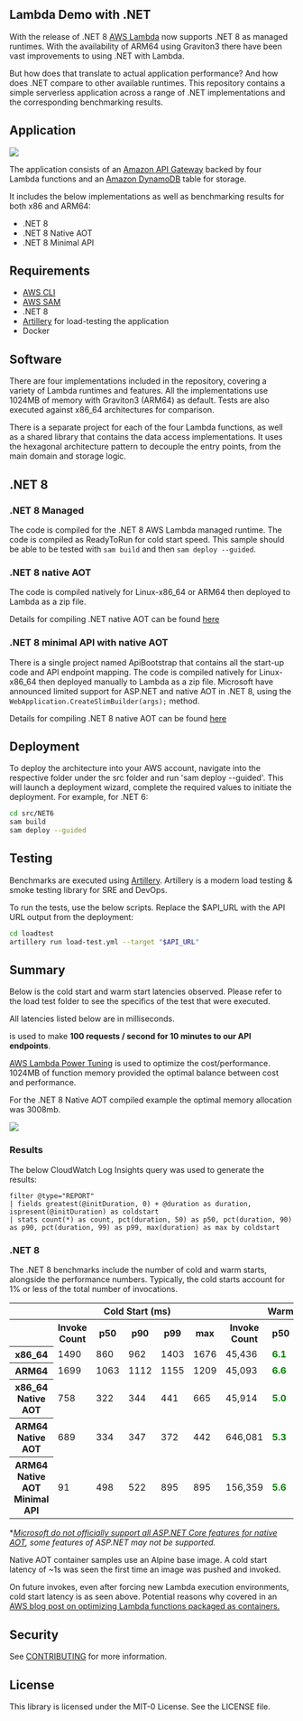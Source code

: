 ## Lambda Demo with .NET

With the release of .NET 8 [AWS Lambda](https://aws.amazon.com/lambda/) now supports .NET 8 as managed runtimes. With the availability of ARM64 using Graviton3 there have been vast improvements to using .NET with Lambda.

But how does that translate to actual application performance? And how does .NET compare to other available runtimes. This repository contains a simple serverless application across a range of .NET implementations and the corresponding benchmarking results.

## Application

![](./imgs/diagram.jpg)

The application consists of an [Amazon API Gateway](https://aws.amazon.com/api-gateway/) backed by four Lambda functions and an [Amazon DynamoDB](https://aws.amazon.com/dynamodb/) table for storage.

It includes the below implementations as well as benchmarking results for both x86 and ARM64:

- .NET 8
- .NET 8 Native AOT
- .NET 8 Minimal API

## Requirements

- [AWS CLI](https://aws.amazon.com/cli/)
- [AWS SAM](https://aws.amazon.com/serverless/sam/)
- .NET 8
- [Artillery](https://www.artillery.io/) for load-testing the application
- Docker

## Software

There are four implementations included in the repository, covering a variety of Lambda runtimes and features. All the implementations use 1024MB of memory with Graviton3 (ARM64) as default. Tests are also executed against x86_64 architectures for comparison.

There is a separate project for each of the four Lambda functions, as well as a shared library that contains the data access implementations. It uses the hexagonal architecture pattern to decouple the entry points, from the main domain and storage logic.

## .NET 8

### .NET 8 Managed

The code is compiled for the .NET 8 AWS Lambda managed runtime. The code is compiled as ReadyToRun for cold start speed. This sample should be able to be tested with `sam build` and then `sam deploy --guided`. 

### .NET 8 native AOT

The code is compiled natively for Linux-x86_64 or ARM64 then deployed to Lambda as a zip file.

Details for compiling .NET native AOT can be found [here](https://github.com/dotnet/runtimelab/blob/feature/NativeAOT/docs/using-nativeaot/compiling.md)

### .NET 8 minimal API with native AOT

There is a single project named ApiBootstrap that contains all the start-up code and API endpoint mapping. The code is compiled natively for Linux-x86_64 then deployed manually to Lambda as a zip file. Microsoft have announced limited support for ASP.NET and native AOT in .NET 8, using the `WebApplication.CreateSlimBuilder(args);` method.

Details for compiling .NET 8 native AOT can be found [here](https://github.com/dotnet/runtimelab/blob/feature/NativeAOT/docs/using-nativeaot/compiling.md)

## Deployment

To deploy the architecture into your AWS account, navigate into the respective folder under the src folder and run 'sam deploy --guided'. This will launch a deployment wizard, complete the required values to initiate the deployment. For example, for .NET 6:

``` bash
cd src/NET6
sam build
sam deploy --guided
```

## Testing

Benchmarks are executed using [Artillery](https://www.artillery.io/). Artillery is a modern load testing & smoke testing library for SRE and DevOps.

To run the tests, use the below scripts. Replace the $API_URL with the API URL output from the deployment:

``` bash
cd loadtest
artillery run load-test.yml --target "$API_URL"
```

## Summary
Below is the cold start and warm start latencies observed. Please refer to the load test folder to see the specifics of the test that were executed.

All latencies listed below are in milliseconds.

 is used to make **100 requests / second for 10 minutes to our API endpoints**.

[AWS Lambda Power Tuning](https://github.com/alexcasalboni/aws-lambda-power-tuning) is used to optimize the cost/performance. 1024MB of function memory provided the optimal balance between cost and performance.

For the .NET 8 Native AOT compiled example the optimal memory allocation was 3008mb.

![](./imgs/power-tuning.PNG)

### Results

The below CloudWatch Log Insights query was used to generate the results:

```
filter @type="REPORT"
| fields greatest(@initDuration, 0) + @duration as duration, ispresent(@initDuration) as coldstart
| stats count(*) as count, pct(duration, 50) as p50, pct(duration, 90) as p90, pct(duration, 99) as p99, max(duration) as max by coldstart
```

### .NET 8

The .NET 8 benchmarks include the number of cold and warm starts, alongside the performance numbers. Typically, the cold starts account for 1% or less of the total number of invocations.

<table class="table-bordered">
        <tr>
            <th colspan="1" style="horizontal-align : middle;text-align:center;"></th>
            <th colspan="5" style="horizontal-align : middle;text-align:center;">Cold Start (ms)</th>
            <th colspan="5" style="horizontal-align : middle;text-align:center;">Warm Start (ms)</th>           
        </tr>
        <tr>
            <th></th>
            <th scope="col">Invoke Count</th>
            <th scope="col">p50</th>
            <th scope="col">p90</th>
            <th scope="col">p99</th>
            <th scope="col">max</th>
            <th scope="col">Invoke Count</th>
            <th scope="col">p50</th>
            <th scope="col">p90</th>
            <th scope="col">p99</th>
            <th scope="col">max</th>
        </tr>
        <tr>
            <th>x86_64</th>
            <td>1490</td>
            <td>860</td>
            <td>962</td>
            <td>1403</td>
            <td>1676</td>
            <td>45,436</td>
            <td><b style="color: green">6.1</b></td>
            <td><b style="color: green">10.7</b></td>
            <td><b style="color: green">27.7</b></td>
            <td>63.4</td>
        </tr>
        <tr>
            <th>ARM64</th>
            <td>1699</td>
            <td>1063</td>
            <td>1112</td>
            <td>1155</td>
            <td>1209</td>
            <td>45,093</td>
            <td><b style="color: green">6.6</b></td>
            <td><b style="color: green">14.6</b></td>
            <td><b style="color: green">30.8</b></td>
            <td>75.9</td>
        </tr>
        <tr>
            <th>x86_64 Native AOT</th>
            <td>758</td>
            <td>322</td>
            <td>344</td>
            <td>441</td>
            <td>665</td>
            <td>45,914</td>
            <td><b style="color: green">5.0</b></td>
            <td><b style="color: green">7.7</b></td>
            <td><b style="color: green">14.7</b></td>
            <td>77.0</td>
        </tr>
        <tr>
            <th>ARM64 Native AOT</th>
            <td>689</td>
            <td>334</td>
            <td>347</td>
            <td>372</td>
            <td>442</td>
            <td>646,081</td>
            <td><b style="color: green">5.3</b></td>
            <td><b style="color: green">7.9</b></td>
            <td><b style="color: green">13.4</b></td>
            <td>54.6</td>
        </tr>
        <tr>
            <th>ARM64 Native AOT Minimal API</th>
            <td>91</td>
            <td>498</td>
            <td>522</td>
            <td>895</td>
            <td>895</td>
            <td>156,359</td>
            <td><b style="color: green">5.6</b></td>
            <td><b style="color: green">8.8</b></td>
            <td><b style="color: green">16.1</b></td>
            <td>214.3</td>
        </tr>
</table>

**[Microsoft do not officially support all ASP.NET Core features for native AOT](https://learn.microsoft.com/en-us/dotnet/core/deploying/native-aot/), some features of ASP.NET may not be supported.*

Native AOT container samples use an Alpine base image. A cold start latency of ~1s was seen the first time an image was pushed and invoked. 

On future invokes, even after forcing new Lambda execution environments, cold start latency is as seen above. Potential reasons why covered in an [AWS blog post on optimizing Lambda functions packaged as containers.](https://aws.amazon.com/blogs/compute/optimizing-lambda-functions-packaged-as-container-images/)

## Security

See [CONTRIBUTING](CONTRIBUTING.md#security-issue-notifications) for more information.

## License

This library is licensed under the MIT-0 License. See the LICENSE file.
